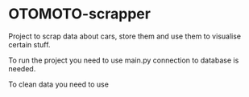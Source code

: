 # OTOMOTO-scrapper
Project to scrap data about cars, store them and use them to visualise certain stuff.

To run the project you need to use main.py connection to database is needed.

To clean data you need to use 

